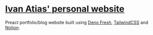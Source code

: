 # [Ivan Atias' personal website](https://ivanatias.codes)

Preact portfolio/blog website built using [Deno Fresh](https://fresh.deno.dev/),
[TailwindCSS](https://tailwindcss.com/) and [Notion](https://www.notion.so/).
